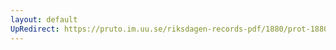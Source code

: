 ```yaml
---
layout: default
UpRedirect: https://pruto.im.uu.se/riksdagen-records-pdf/1880/prot-1880--fk--003/prot-1880--fk--003_019.pdf
---
```

